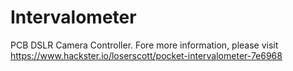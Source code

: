 # Intervalometer
PCB DSLR Camera Controller.
Fore more information, please visit https://www.hackster.io/loserscott/pocket-intervalometer-7e6968
